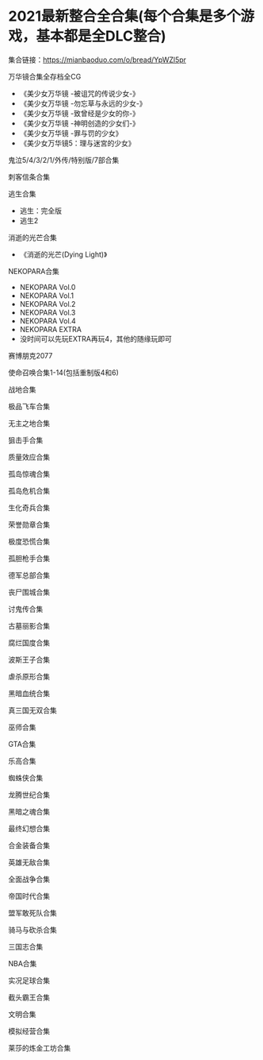 # 2021最新整合全合集(每个合集是多个游戏，基本都是全DLC整合)

集合链接：https://mianbaoduo.com/o/bread/YpWZl5pr

万华镜合集全存档全CG
- 《美少女万华镜 -被诅咒的传说少女-》
- 《美少女万华镜 -勿忘草与永远的少女-》
- 《美少女万华镜 -致曾经是少女的你-》
- 《美少女万华镜 -神明创造的少女们-》
- 《美少女万华镜 -罪与罚的少女》
- 《美少女万华镜5：理与迷宮的少女》

鬼泣5/4/3/2/1/外传/特别版/7部合集

刺客信条合集

逃生合集
- 逃生：完全版
- 逃生2


消逝的光芒合集
- 《消逝的光芒(Dying
Light)》

NEKOPARA合集
- NEKOPARA Vol.0
- NEKOPARA Vol.1
- NEKOPARA Vol.2
- NEKOPARA Vol.3
- NEKOPARA Vol.4
- NEKOPARA EXTRA
- 没时间可以先玩EXTRA再玩4，其他的随缘玩即可

赛博朋克2077

使命召唤合集1-14(包括重制版4和6)

战地合集

极品飞车合集

无主之地合集

狙击手合集

质量效应合集

孤岛惊魂合集

孤岛危机合集

生化奇兵合集

荣誉勋章合集

极度恐慌合集

孤胆枪手合集

德军总部合集

丧尸围城合集

讨鬼传合集

古墓丽影合集

腐烂国度合集

波斯王子合集

虐杀原形合集

黑暗血统合集

真三国无双合集

巫师合集

GTA合集

乐高合集

蜘蛛侠合集

龙腾世纪合集

黑暗之魂合集

最终幻想合集

合金装备合集

英雄无敌合集

全面战争合集

帝国时代合集

盟军敢死队合集

骑马与砍杀合集

三国志合集

NBA合集

实况足球合集

截头霸王合集

文明合集

模拟经营合集

莱莎的炼金工坊合集